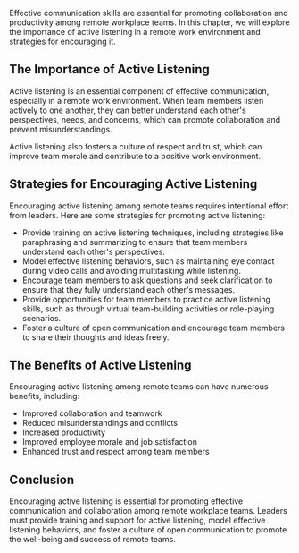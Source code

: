 
Effective communication skills are essential for promoting collaboration and productivity among remote workplace teams. In this chapter, we will explore the importance of active listening in a remote work environment and strategies for encouraging it.

The Importance of Active Listening
----------------------------------

Active listening is an essential component of effective communication, especially in a remote work environment. When team members listen actively to one another, they can better understand each other's perspectives, needs, and concerns, which can promote collaboration and prevent misunderstandings.

Active listening also fosters a culture of respect and trust, which can improve team morale and contribute to a positive work environment.

Strategies for Encouraging Active Listening
-------------------------------------------

Encouraging active listening among remote teams requires intentional effort from leaders. Here are some strategies for promoting active listening:

* Provide training on active listening techniques, including strategies like paraphrasing and summarizing to ensure that team members understand each other's perspectives.
* Model effective listening behaviors, such as maintaining eye contact during video calls and avoiding multitasking while listening.
* Encourage team members to ask questions and seek clarification to ensure that they fully understand each other's messages.
* Provide opportunities for team members to practice active listening skills, such as through virtual team-building activities or role-playing scenarios.
* Foster a culture of open communication and encourage team members to share their thoughts and ideas freely.

The Benefits of Active Listening
--------------------------------

Encouraging active listening among remote teams can have numerous benefits, including:

* Improved collaboration and teamwork
* Reduced misunderstandings and conflicts
* Increased productivity
* Improved employee morale and job satisfaction
* Enhanced trust and respect among team members

Conclusion
----------

Encouraging active listening is essential for promoting effective communication and collaboration among remote workplace teams. Leaders must provide training and support for active listening, model effective listening behaviors, and foster a culture of open communication to promote the well-being and success of remote teams.
